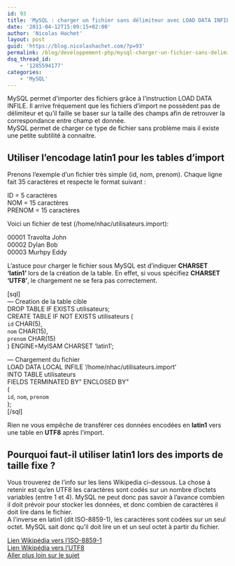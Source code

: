 ```yaml
---
id: 93
title: 'MySQL : charger un fichier sans délimiteur avec LOAD DATA INFILE (taille des champs fixe)'
date: '2011-04-12T15:09:15+02:00'
author: 'Nicolas Hachet'
layout: post
guid: 'https://blog.nicolashachet.com/?p=93'
permalink: /blog/developpement-php/mysql-charger-un-fichier-sans-delimiteur-avec-load-data-infile-taille-des-champs-fixe/
dsq_thread_id:
    - '1285594177'
categories:
    - 'MySQL'
---
```


MySQL permet d’importer des fichiers grâce à l’instruction LOAD DATA INFILE. Il arrive fréquement que les fichiers d’import ne possèdent pas de délimiteur et qu’il faille se baser sur la taille des champs afin de retrouver la correspondance entre champ et donnée.  
MySQL permet de charger ce type de fichier sans problème mais il existe une petite subtilité à connaitre.

## Utiliser l’encodage latin1 pour les tables d’import

Prenons l’exemple d’un fichier très simple (id, nom, prenom). Chaque ligne fait 35 caractères et respecte le format suivant :  
  
ID = 5 caractères  
NOM = 15 caractères  
PRENOM = 15 caractères  


Voici un fichier de test (/home/nhac/utilisateurs.import):  
  
00001 Travolta John  
00002 Dylan Bob  
00003 Murhpy Eddy  


L’astuce pour charger le fichier sous MySQL est d’indiquer **CHARSET ‘latin1’** lors de la création de la table. En effet, si vous spécifiez **CHARSET ‘UTF8’**, le chargement ne se fera pas correctement.

[sql]  
— Creation de la table cible  
DROP TABLE IF EXISTS utilisateurs;  
CREATE TABLE IF NOT EXISTS utilisateurs (  
 `id` CHAR(5),  
 `nom` CHAR(15),  
 `prenom` CHAR(15)  
) ENGINE=MyISAM CHARSET ‘latin1’;

— Chargement du fichier  
LOAD DATA LOCAL INFILE ‘/home/nhac/utilisateurs.import’  
INTO TABLE utilisateurs  
 FIELDS TERMINATED BY" ENCLOSED BY"  
(  
 `id`, `nom`, `prenom`  
);  
[/sql]

Rien ne vous empêche de transférer ces données encodées en **latin1** vers une table en **UTF8** après l’import.

## Pourquoi faut-il utiliser latin1 lors des imports de taille fixe ?

Vous trouverez de l’info sur les liens Wikipedia ci-dessous. La chose à retenir est qu’en UTF8 les caractères sont codés sur un nombre d’octets variables (entre 1 et 4). MySQL ne peut donc pas savoir à l’avance combien il doit prévoir pour stocker les données, et donc combien de caractères il doit lire dans le fichier.  
A l’inverse en latin1 (dit ISO-8859-1), les caractères sont codées sur un seul octet. MySQL sait donc qu’il doit lire un et un seul octet à partir du fichier.

[Lien Wikipédia vers l’ISO-8859-1](https://fr.wikipedia.org/wiki/ISO-8859-1)  
[Lien Wikipédia vers l’UTF8](https://fr.wikipedia.org/wiki/UTF-8)  
[Aller plus loin sur le sujet](https://balusc.blogspot.com/2009/05/unicode-how-to-get-characters-right.html)
